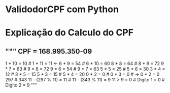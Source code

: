 # ValidodorCPF com Python

# Explicação do Calculo do CPF
"""
CPF = 168.995.350-09
------------------------------------------------
1 * 10 = 10           #    1 * 11 = 11 <-
6 * 9  = 54           #    6 * 10 = 60
8 * 8  = 64           #    8 *  9 = 72
9 * 7  = 63           #    9 *  8 = 72
9 * 6  = 54           #    9 *  7 = 63
5 * 5  = 25           #    5 *  6 = 30
3 * 4  = 12           #    3 *  5 = 15
5 * 3  = 15           #    5 *  4 = 20
0 * 2  = 0            #    0 *  3 = 0
                      # -> 0 *  2 = 0
         297          #             343
11 - (297 % 11) = 11  #     11 - (343 % 11) = 9
11 > 9 = 0            #
Digito 1 = 0          #   Digito 2 = 9
"""
